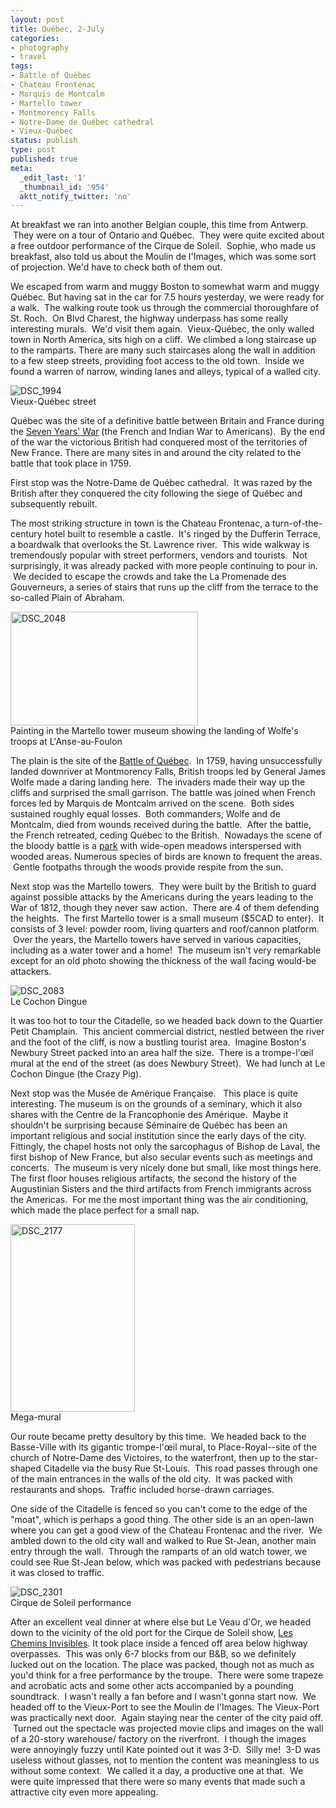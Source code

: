 ```yaml
---
layout: post
title: Québec, 2-July
categories:
- photography
- travel
tags:
- Battle of Québec
- Chateau Frontenac
- Marquis de Montcalm
- Martello tower
- Montmorency Falls
- Notre-Dame de Québec cathedral
- Vieux-Québec
status: publish
type: post
published: true
meta:
  _edit_last: '1'
  _thumbnail_id: '954'
  aktt_notify_twitter: 'no'
---
```

At breakfast we ran into another Belgian couple, this time from Antwerp.  They were on a tour of Ontario and Québec.  They were quite excited about a free outdoor performance of the Cirque de Soleil.  Sophie, who made us breakfast, also told us about the Moulin de l'Images, which was some sort of projection. We'd have to check both of them out.

We escaped from warm and muggy Boston to somewhat warm and muggy Québec. But having sat in the car for 7.5 hours yesterday, we were ready for a walk.  The walking route took us through the commercial thoroughfare of St. Roch.  On Blvd Charest, the highway underpass has some really interesting murals.  We'd visit them again.  Vieux-Québec, the only walled town in North America, sits high on a cliff.  We climbed a long staircase up to the ramparts. There are many such staircases along the wall in addition to a few steep streets, providing foot access to the old town.  Inside we found a warren of narrow, winding lanes and alleys, typical of a walled city.

<img title="DSC_1994" src="http://www.yentran.org/blog/wp-content/uploads/2011/07/DSC_1994.jpg" />
<figcaption>Vieux-Québec street</figcaption>

Québec was the site of a definitive battle between Britain and France during the <a href="http://en.wikipedia.org/wiki/Seven_Years%27_War">Seven Years' War</a> (the French and Indian War to Americans).  By the end of the war the victorious British had conquered most of the territories of New France. There are many sites in and around the city related to the battle that took place in 1759.

First stop was the Notre-Dame de Québec cathedral.  It was razed by the British after they conquered the city following the siege of Québec and subsequently rebuilt.

The most striking structure in town is the Chateau Frontenac, a turn-of-the-century hotel built to resemble a castle.  It's ringed by the Dufferin Terrace, a boardwalk that overlooks the St. Lawrence river.  This wide walkway is tremendously popular with street performers, vendors and tourists.  Not surprisingly, it was already packed with more people continuing to pour in.  We decided to escape the crowds and take the La Promenade des Gouverneurs, a series of stairs that runs up the cliff from the terrace to the so-called Plain of Abraham.

<img title="DSC_2048" src="http://www.yentran.org/blog/wp-content/uploads/2011/07/DSC_2048-300x182.jpg" width="300" height="182" />
<figcaption>Painting in the Martello tower museum showing the landing of Wolfe&#39;s troops at L&#39;Anse-au-Foulon</figcaption>

The plain is the site of the <a href="http://en.wikipedia.org/wiki/Siege_of_Quebec">Battle of Québec</a>.  In 1759, having unsuccessfully landed downriver at Montmorency Falls, British troops led by General James Wolfe made a daring landing here.  The invaders made their way up the cliffs and surprised the small garrison. The battle was joined when French forces led by Marquis de Montcalm arrived on the scene.  Both sides sustained roughly equal losses.  Both commanders, Wolfe and de Montcalm, died from wounds received during the battle.  After the battle, the French retreated, ceding Québec to the British.  Nowadays the scene of the bloody battle is a <a href="http://fr.wikipedia.org/wiki/Parc_des_Champs-de-Bataille">park</a> with wide-open meadows interspersed with wooded areas. Numerous species of birds are known to frequent the areas.  Gentle footpaths through the woods provide respite from the sun.

Next stop was the Martello towers.  They were built by the British to guard against possible attacks by the Americans during the years leading to the War of 1812, though they never saw action.  There are 4 of them defending the heights.  The first Martello tower is a small museum ($5CAD to enter).  It consists of 3 level: powder room, living quarters and roof/cannon platform.  Over the years, the Martello towers have served in various capacities, including as a water tower and a home!  The museum isn't very remarkable except for an old photo showing the thickness of the wall facing would-be attackers.

<img title="DSC_2083" src="http://www.yentran.org/blog/wp-content/uploads/2011/07/DSC_2083.jpg" />
<figcaption>Le Cochon Dingue</figcaption>

It was too hot to tour the Citadelle, so we headed back down to the Quartier Petit Champlain.  This ancient commercial district, nestled between the river and the foot of the cliff, is now a bustling tourist area.  Imagine Boston's Newbury Street packed into an area half the size.  There is a trompe-l'œil mural at the end of the street (as does Newbury Street).  We had lunch at Le Cochon Dingue (the Crazy Pig).

Next stop was the Musée de Amérique Française.   This place is quite interesting. The museum is on the grounds of a seminary, which it also shares with the Centre de la Francophonie des Amérique.  Maybe it shouldn't be surprising because Séminaire de Québec has been an important religious and social institution since the early days of the city. Fittingly, the chapel hosts not only the sarcophagus of Bishop de Laval, the first bishop of New France, but also secular events such as meetings and concerts.  The museum is very nicely done but small, like most things here. The first floor houses religious artifacts, the second the history of the Augustinian Sisters and the third artifacts from French immigrants across the Americas.  For me the most important thing was the air conditioning, which made the place perfect for a small nap.

<img title="DSC_2177" src="http://www.yentran.org/blog/wp-content/uploads/2011/07/DSC_21771-199x300.jpg" width="199" height="300" />
<figcaption>Mega-mural</figcaption>

Our route became pretty desultory by this time.  We headed back to the Basse-Ville with its gigantic trompe-l'œil mural, to Place-Royal--site of the church of Notre-Dame des Victoires, to the waterfront, then up to the star-shaped Citadelle via the busy Rue St-Louis.  This road passes through one of the main entrances in the walls of the old city.  It was packed with restaurants and shops.  Traffic included horse-drawn carriages.

One side of the Citadelle is fenced so you can't come to the edge of the "moat", which is perhaps a good thing. The other side is an an open-lawn where you can get a good view of the Chateau Frontenac and the river.  We ambled down to the old city wall and walked to Rue St-Jean, another main entry through the wall.  Through the ramparts of an old watch tower, we could see Rue St-Jean below, which was packed with pedestrians because it was closed to traffic.

<img title="DSC_2301" src="http://www.yentran.org/blog/wp-content/uploads/2011/07/DSC_2301.jpg" />
<figcaption>Cirque de Soleil performance</figcaption>

After an excellent veal dinner at where else but Le Veau d'Or, we headed down to the vicinity of the old port for the Cirque de Soleil show, <a href="http://en.wikipedia.org/wiki/Les_Chemins_invisibles">Les Chemins Invisibles</a>. It took place inside a fenced off area below highway overpasses.  This was only 6-7 blocks from our B&amp;B, so we definitely lucked out on the location. The place was packed, though not as much as you'd think for a free performance by the troupe.  There were some trapeze and acrobatic acts and some other acts accompanied by a pounding soundtrack.  I wasn't really a fan before and I wasn't gonna start now.  We headed off to the Vieux-Port to see the Moulin de l'Images. The Vieux-Port was practically next door.  Again staying near the center of the city paid off.  Turned out the spectacle was projected movie clips and images on the wall of a 20-story warehouse/ factory on the riverfront.  I though the images were annoyingly fuzzy until Kate pointed out it was 3-D.  Silly me!  3-D was useless without glasses, not to mention the content was meaningless to us without some context.  We called it a day, a productive one at that.  We were quite impressed that there were so many events that made such a attractive city even more appealing.

